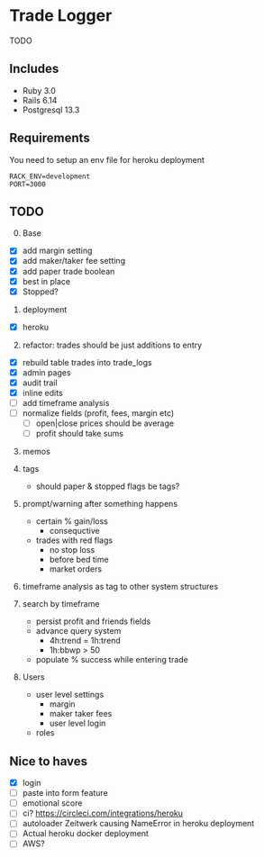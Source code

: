 # Trade Logger

TODO

## Includes

- Ruby 3.0
- Rails 6.14
- Postgresql 13.3

## Requirements

You need to setup an env file for heroku deployment

```
RACK_ENV=development
PORT=3000
```

## TODO

0. Base
- [x] add margin setting
- [x] add maker/taker fee setting
- [x] add paper trade boolean
- [x] best in place
- [x] Stopped?

1. deployment
- [x] heroku

2. refactor: trades should be just additions to entry
- [x] rebuild table trades into trade_logs
- [x] admin pages
- [x] audit trail
- [x] inline edits
- [ ] add timeframe analysis
- [ ] normalize fields (profit, fees, margin etc)
  - [ ] open|close prices should be average
  - [ ] profit should take sums

3. memos

4. tags
   - should paper & stopped flags be tags?

5. prompt/warning after something happens
   - certain % gain/loss
     - consequctive
   - trades with red flags
     - no stop loss
     - before bed time
     - market orders

6. timeframe analysis as tag to other system structures

7. search by timeframe
   - persist profit and friends fields
   - advance query system
     - 4h:trend = 1h:trend
     - 1h:bbwp > 50
   - populate % success while entering trade

8. Users
   - user level settings
     - margin
     - maker taker fees
     - user level login
   - roles

## Nice to haves
- [x] login
- [ ] paste into form feature
- [ ] emotional score
- [ ] ci? https://circleci.com/integrations/heroku
- [ ] autoloader Zeitwerk causing NameError in heroku deployment
- [ ] Actual heroku docker deployment 
- [ ] AWS?